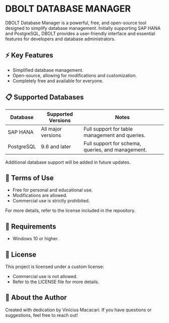 # DBOLT DATABASE MANAGER

DBOLT Database Manager is a powerful, free, and open-source tool designed to simplify database management. Initially supporting SAP HANA and PostgreSQL, DBOLT provides a user-friendly interface and essential features for developers and database administrators.

## ⚡ Key Features
- Simplified database management.
- Open-source, allowing for modifications and customization.
- Completely free and available for everyone.

## 📋 Supported Databases

| Database   | Supported Versions | Notes                                             |
| ---------- | ------------------ | ------------------------------------------------- |
| SAP HANA   | All major versions | Full support for table management and queries.    |
| PostgreSQL | 9.6 and later      | Full support for schema, queries, and management. |

Additional database support will be added in future updates.

## 🛑 Terms of Use
- Free for personal and educational use.
- Modifications are allowed.
- Commercial use is strictly prohibited.

For more details, refer to the license included in the repository.

## 🔧 Requirements
- Windows 10 or higher.

## 📖 License
This project is licensed under a custom license:
- Commercial use is not allowed.
- Refer to the LICENSE file for more details.

## 🚀 About the Author
Created with dedication by Vinícius Macacari. If you have questions or suggestions, feel free to reach out!